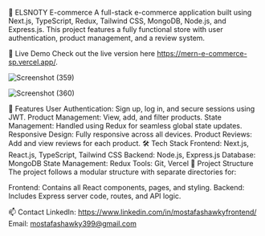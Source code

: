 🛒 ELSNOTY E-commerce
A full-stack e-commerce application built using Next.js, TypeScript, Redux, Tailwind CSS, MongoDB, Node.js, and Express.js. This project features a fully functional store with user authentication, product management, and a review system.

🚀 Live Demo
Check out the live version here https://mern-e-commerce-sp.vercel.app/.

![Screenshot (359)](https://github.com/user-attachments/assets/17c62dbf-9d28-4816-9c50-bf051edf789b)

![Screenshot (360)](https://github.com/user-attachments/assets/31e2d047-4065-4d49-a635-f70527e47fc9)

🔧 Features
User Authentication: Sign up, log in, and secure sessions using JWT.
Product Management: View, add, and filter products.
State Management: Handled using Redux for seamless global state updates.
Responsive Design: Fully responsive across all devices.
Product Reviews: Add and view reviews for each product.
🛠️ Tech Stack
Frontend: Next.js, React.js, TypeScript, Tailwind CSS
Backend: Node.js, Express.js
Database: MongoDB
State Management: Redux
Tools: Git, Vercel
📂 Project Structure
The project follows a modular structure with separate directories for:

Frontend: Contains all React components, pages, and styling.
Backend: Includes Express server code, routes, and API logic.

📫 Contact
LinkedIn: https://www.linkedin.com/in/mostafashawkyfrontend/
Email: mostafashawky399@gmail.com
